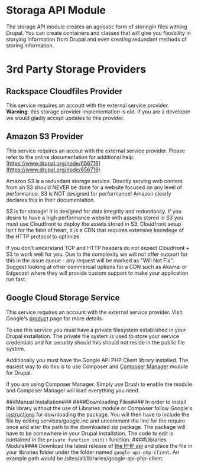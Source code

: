 Storaga API Module
================================================================================

The storage API module creates an agnostic form of storingin files withing
Drupal.  You can create containers and classes that will give you flexibility
in storying information from Drupal and even creating redundant methods of
storing information.


3rd Party Storage Providers
================================================================================

Rackspace Cloudfiles Provider
--------------------------------------------------------------------------------
This service requires an accoutt with the external service provider.
**Warning**: this storage provider implementation is old. If you are a developer
we would gladly accept updates to this provider.

Amazon S3 Provider
--------------------------------------------------------------------------------
This service requires an accout with the external service provider. Please refer
to the online documentation for additional help:
[https://www.drupal.org/node/656716](https://www.drupal.org/node/656716)

Amazon S3 is a redundant storage service. Directly serving web content from an 
S3 should NEVER be done for a website focused on any level of performance.  S3 
is NOT designed for performance! Amazon clearly declares this in their 
documentation.

S3 is for storage! It is designed for data integrity and redundancy.  If you
desire to have a high performance website with assests stored in S3 you must
use Cloudfront to deploy the assets stored in S3.  Cloudfront setup isn't for
the faint of heart, it is a CDN that requires extensive knowlege of the HTTP
protocol to optimize.

If you don't understand TCP and HTTP headers do not expect Cloudfront + S3 to
work well for you. Due to the complexity we will not offer support for this in
the issue queue - any request will be marked as "Will Not Fix".  Suggest
looking at other commercial options for a CDN such as Akamai or Edgecast where
they will provide custom support to make your application run fast.

Google Cloud Storage Service
--------------------------------------------------------------------------------
This service requires an account with the external service provider. Visit
Google's [product](https://cloud.google.com/storage/) page for more details.

To use this service you must have a private filesystem established in your
Drupal installation. The private file system is used to store your service
credentials and for security should this should not reside in the public file
system.

Additionally you must have the Google API PHP Client library installed. The
easiest way to do this is to use Composer and [Composer Manager](https://www.drupal.org/project/composer_manager) module for Drupal.

If you are using Composer Manager. Simply use Drush to enable the module and
Composer Manager will load everything you need.

###Manual Installation###
####Downloading Files####
In order to install this library without the use of Libraries module or Composer
follow Google's [instructions](https://github.com/google/google-api-php-client#download-the-release) for downloading the package.
You will then have to include the file by editing services/google.inc and uncomment
the line for the require once and alter the path to the downloaded zip package.
The package will have to be somewhere in your Drupal installation. The code to
edit is contained in the `private function init()` function. 
####Libraries Module####
Download the latest release of [the PHP api](https://github.com/google/google-api-php-client) and place the file in
your libraries folder under the folder named `google-api-php-client`. An example
path would be /sites/all/libraries/google-api-php-client.

